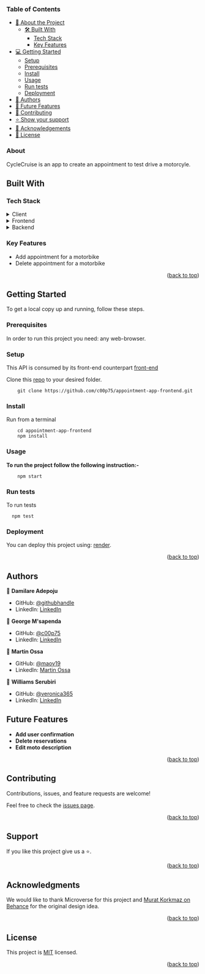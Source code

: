 ### Table of Contents

- [📖 About the Project](#about)
  - [🛠 Built With](#built-with)
    - [Tech Stack](#tech-stack)
    - [Key Features](#key-features)
- [💻 Getting Started](#getting-started)
  - [Setup](#setup)
  - [Prerequisites](#prerequisites)
  - [Install](#install)
  - [Usage](#usage)
  - [Run tests](#run-tests)
  - [Deployment](#deployment)
- [👥 Authors](#authors)
- [🔭 Future Features](#future-features)
- [🤝 Contributing](#contributing)
- [⭐️ Show your support](#support)
- [🙏 Acknowledgements](#acknowledgements)
- [📝 License](#license)

### About  <a name="about-project"></a>

CycleCruise is an app to create an appointment to test drive a motorcyle.

## Built With <a name="built-with"></a>

### Tech Stack <a name="tech-stack"></a>

<details>
  <summary>Client</summary>
  <ul>
    <li>HTML(erb), CSS</li>
  </ul>
</details>

<details>
  <summary>Frontend</summary>
  <ul>
    <li>React</li>
  </ul>
</details>

<details>
  <summary>Backend</summary>
  <ul>
    <li>Ruby on Rails</li>
  </ul>
</details>

### Key Features <a name="key-features"></a>

- Add appointment for a motorbike
- Delete appointment for a motorbike


<p align="right">(<a href="#table-of-contents">back to top</a>)</p>


## Getting Started <a name="getting-started"></a>

To get a local copy up and running, follow these steps.


### Prerequisites

In order to run this project you need: any web-browser.

### Setup

This API is consumed by its front-end counterpart [front-end](https://github.com/c00p75/appointment-app-backend)


Clone this [repo](https://github.com/c00p75/appointment-app-frontend.git) to your desired folder.

```
    git clone https://github.com/c00p75/appointment-app-frontend.git
```

### Install

Run from a terminal

```
    cd appointment-app-frontend
    npm install
```

### Usage

**To run the project follow the following instruction:-**

```
    npm start
```

### Run tests

To run tests

```
  npm test
```

### Deployment

You can deploy this project using: [render](https://render.com/).

<p align="right">(<a href="#table-of-contents">back to top</a>)</p>

## Authors <a name="authors"></a>

👤 **Damilare Adepoju**

- GitHub: [@githubhandle](https://github.com/adamilare)
- LinkedIn: [LinkedIn](https://linkedin.com/in/damilareadepoju)

👤 **George M'sapenda**

- GitHub: [@c00p75](https://github.com/c00p75)
- LinkedIn: [LinkedIn](https://www.linkedin.com/in/georgemsapenda/)


👤 **Martin Ossa**

- GitHub: [@maov19](https://github.com/maov19)
- LinkedIn: [Martin Ossa](https://linkedin.com/in/martin-ossa)

👤 **Williams Serubiri**

- GitHub: [@veronica365](https://github.com/veronica365)
- LinkedIn: [LinkedIn](https://www.linkedin.com/in/william-sserubiri-veronica/)


## Future Features <a name="future-features"></a>

- **Add user confirmation**
- **Delete reservations**
- **Edit moto description**


<p align="right">(<a href="#table-of-contents">back to top</a>)</p>


## Contributing <a name="contributing"></a>

Contributions, issues, and feature requests are welcome!

Feel free to check the [issues page](../../issues).

<p align="right">(<a href="#table-of-contents">back to top</a>)</p>


## Support <a name="support"></a>

If you like this project give us a ⭐️.

<p align="right">(<a href="#table-of-contents">back to top</a>)</p>


## Acknowledgments <a name="acknowledgements"></a>

We would like to thank Microverse for this project and [Murat Korkmaz on Behance](https://www.behance.net/muratk) for the original design idea.

<p align="right">(<a href="#table-of-contents">back to top</a>)</p>


## License <a name="license"></a>

This project is [MIT](./LICENSE) licensed.

<p align="right">(<a href="#table-of-contents">back to top</a>)</p>